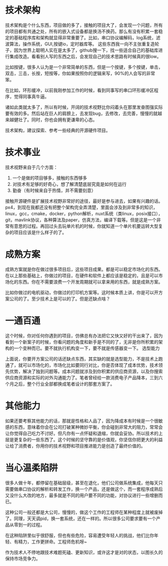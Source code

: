 # 技术架构

技术架构是个什么东西，项目做的多了，接触的项目大了，会发现一个问题，所有的项目都有共通之处，所有的嵌入式设备都是换汤不换药。那么有没有积累一套稳定的基础程序库和架构就显得非常重要了。比如，串口协议编解码，log系统，滤波算法，操作系统，GUI,按键io，定时器库等。
这些东西我一向不主张重复造轮子，因为世界上聪明人实在是太多了，github搜一下，找一些适合自己的基础库进行集成改造。看看别人写的东西之后，会发现自己的技术思路有时候真的很low。

比如按键，很多人认为是一个非常简单的东西，但是一个按键，多个按键，单击，双击，三击，长按，短按等，你如果按照你的逻辑来写，90%的人会写的非常笨。

在比如，环形缓冲，以前我刚参加工作的时候，看到同事写的串口环形缓冲区程序，觉得同事真牛逼。

诸如此类就太多了，所以有时候，开阔的技术视野比你闷着头在那里发奋图强实际要有效的多。然后站在巨人的肩膀上，去发现bug，去修改，去完善，慢慢的就越来越健壮了。同时，你也会拥有更谦卑的心态。

技术架构，建议探索、参考一些经典的开源硬件项目。

# 技术事业

技术视野来自于几个方面：

1. 一个是做的项目够多，接触的东西够多
2. 对技术有足够的好奇心，想了解清楚底层究竟是如何在运行
3. 勤奋（有时候来自于热情，并不需要刻意）

接触开源硬件是扩展技术视野非常好的途径，最好是参与进去，如果有兴趣的话。px4，到现在我都还没有把整个架构完全弄清楚，里面会涉及到非常多的知识，linux，gcc，cmake，docker，python解析，nuxt系统（类linux，posix接口），git，mavlink协议，各种算法及paper，仿真方法，编译下载等。但是这是一个非常有意思的过程。再回过头去玩单片机的时候，你就知道一个单片机要运转大型复杂的项目应该是什么样子的了。


# 成熟方案

成熟方案就是你在做过很多项目后，这些项目成果。都是可以稳定市场化的东西。在以上那些基础上，你做过的项目，在硬件和软件上都应该是稳定的，且是可以市场化的东西。你在不需要浪费一个开发周期就可以拿来用的东西，就是成熟方案。

比如你做过的电机驱动，你做过的打印机方案等。这时候本质上讲，你是可以开方案公司的了。至少技术上是可以的了。但是还缺点啥？

# 一通百通

这个时候，你对任何你遇到的项目，仿佛总有办法把它又快又好的干出来了，因为看到一个新案子的时候，你看问题的角度和新手是不同的了，无非是你所积累的架构的一个变种而已。要不就执行机构变一下，要不就是传感器变一下。
选型能力

上面说，你要开方案公司的话还缺点东西，其实缺的就是选型能力，不是技术上跑通了，就可以市场化的，市场化比如要同行对比，你是否体现了成本优势，技术领先优势，解决了独到问题等。成本问题就涉及到你积累的供应商资源，以及你搜索供应商资源和实际的对外沟通能力了。笔者曾经给一款消费电子产品降本，三到六个月之后，整个行业全部都换成笔者设计的那套方案了。


# 其他能力

如果还要考察其他能力的话，那就是性格和人品了，因为降成本有时候是一个很敏感的东西，意味着你会在公司打破某种微妙平衡，你会碰到非常大的阻力，常常会让你觉得自己吃力不讨好。但凡你有一点怀疑和退缩，你就会妥协。所以技术的上层是更复杂的一些东西了。这个时候的坚守靠的是价值观，你坚信你把更大的利益让给了消费者，你用你的技术视野和项目推进能力是创造了最终价值的。

# 当心温柔陷阱

很多人做十年，都停留在基础层级，甚至在退化，他们公司做系统集成，他每天只需要做串口协议的解析和转发工作，换一个产品，还是做这个，而一套程序成熟后又没什么大改的地方，最多就是不同的用户要不同的功能，对协议进行一些增删而已。

这种公司一般还都是大公司，慢慢的，做这个工作的工程师在某种程度上就被废掉了。同理，天天调pid，换一套系统，还在一样的。所以很多公司要求要有一个产品从零到一的过程。

在这种陷阱里似乎很舒服，但也有些危险，容易遭受年轻人的挑战，他们比你年轻、有精力，工作更拼命。工程师危机呀~

作为技术人不停地跟技术难题死磕、更新知识，或许这才是对的状态，以图长久的保持市场竞争力。
